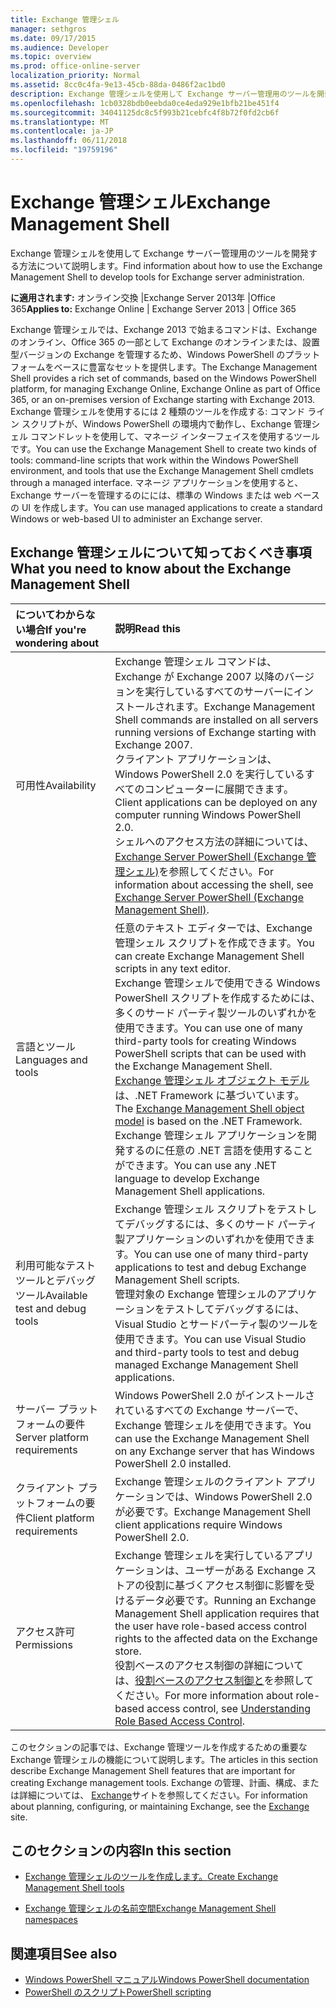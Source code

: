 ```yaml
---
title: Exchange 管理シェル
manager: sethgros
ms.date: 09/17/2015
ms.audience: Developer
ms.topic: overview
ms.prod: office-online-server
localization_priority: Normal
ms.assetid: 8cc0c4fa-9e13-45cb-88da-0486f2ac1bd0
description: Exchange 管理シェルを使用して Exchange サーバー管理用のツールを開発する方法について説明します。
ms.openlocfilehash: 1cb0328bdb0eebda0ce4eda929e1bfb21be451f4
ms.sourcegitcommit: 34041125dc8c5f993b21cebfc4f8b72f0fd2cb6f
ms.translationtype: MT
ms.contentlocale: ja-JP
ms.lasthandoff: 06/11/2018
ms.locfileid: "19759196"
---
```

# <a name="exchange-management-shell"></a><span data-ttu-id="b5f06-103">Exchange 管理シェル</span><span class="sxs-lookup"><span data-stu-id="b5f06-103">Exchange Management Shell</span></span>

<span data-ttu-id="b5f06-104">Exchange 管理シェルを使用して Exchange サーバー管理用のツールを開発する方法について説明します。</span><span class="sxs-lookup"><span data-stu-id="b5f06-104">Find information about how to use the Exchange Management Shell to develop tools for Exchange server administration.</span></span>
  
<span data-ttu-id="b5f06-105">**に適用されます:** オンライン交換 |Exchange Server 2013年 |Office 365</span><span class="sxs-lookup"><span data-stu-id="b5f06-105">**Applies to:** Exchange Online | Exchange Server 2013 | Office 365</span></span>
  
<span data-ttu-id="b5f06-106">Exchange 管理シェルでは、Exchange 2013 で始まるコマンドは、Exchange のオンライン、Office 365 の一部として Exchange のオンラインまたは、設置型バージョンの Exchange を管理するため、Windows PowerShell のプラットフォームをベースに豊富なセットを提供します。</span><span class="sxs-lookup"><span data-stu-id="b5f06-106">The Exchange Management Shell provides a rich set of commands, based on the Windows PowerShell platform, for managing Exchange Online, Exchange Online as part of Office 365, or an on-premises version of Exchange starting with Exchange 2013.</span></span> <span data-ttu-id="b5f06-107">Exchange 管理シェルを使用するには 2 種類のツールを作成する: コマンド ライン スクリプトが、Windows PowerShell の環境内で動作し、Exchange 管理シェル コマンドレットを使用して、マネージ インターフェイスを使用するツールです。</span><span class="sxs-lookup"><span data-stu-id="b5f06-107">You can use the Exchange Management Shell to create two kinds of tools: command-line scripts that work within the Windows PowerShell environment, and tools that use the Exchange Management Shell cmdlets through a managed interface.</span></span> <span data-ttu-id="b5f06-108">マネージ アプリケーションを使用すると、Exchange サーバーを管理するのにには、標準の Windows または web ベースの UI を作成します。</span><span class="sxs-lookup"><span data-stu-id="b5f06-108">You can use managed applications to create a standard Windows or web-based UI to administer an Exchange server.</span></span> 
  
## <a name="what-you-need-to-know-about-the-exchange-management-shell"></a><span data-ttu-id="b5f06-109">Exchange 管理シェルについて知っておくべき事項</span><span class="sxs-lookup"><span data-stu-id="b5f06-109">What you need to know about the Exchange Management Shell</span></span>

|<span data-ttu-id="b5f06-110">についてわからない場合</span><span class="sxs-lookup"><span data-stu-id="b5f06-110">If you're wondering about</span></span>|<span data-ttu-id="b5f06-111">説明</span><span class="sxs-lookup"><span data-stu-id="b5f06-111">Read this</span></span>|
|:-----|:-----|
|<span data-ttu-id="b5f06-112">可用性</span><span class="sxs-lookup"><span data-stu-id="b5f06-112">Availability</span></span>  <br/> |<span data-ttu-id="b5f06-113">Exchange 管理シェル コマンドは、Exchange が Exchange 2007 以降のバージョンを実行しているすべてのサーバーにインストールされます。</span><span class="sxs-lookup"><span data-stu-id="b5f06-113">Exchange Management Shell commands are installed on all servers running versions of Exchange starting with Exchange 2007.</span></span><br/><span data-ttu-id="b5f06-114">クライアント アプリケーションは、Windows PowerShell 2.0 を実行しているすべてのコンピューターに展開できます。</span><span class="sxs-lookup"><span data-stu-id="b5f06-114">Client applications can be deployed on any computer running Windows PowerShell 2.0.</span></span><br/> <span data-ttu-id="b5f06-115">シェルへのアクセス方法の詳細については、 [Exchange Server PowerShell (Exchange 管理シェル)](https://docs.microsoft.com/en-us/powershell/exchange/exchange-server/exchange-management-shell?view=exchange-ps)を参照してください。</span><span class="sxs-lookup"><span data-stu-id="b5f06-115">For information about accessing the shell, see [Exchange Server PowerShell (Exchange Management Shell)](https://docs.microsoft.com/en-us/powershell/exchange/exchange-server/exchange-management-shell?view=exchange-ps).</span></span>  <br/> |
|<span data-ttu-id="b5f06-116">言語とツール</span><span class="sxs-lookup"><span data-stu-id="b5f06-116">Languages and tools</span></span>  <br/> |<span data-ttu-id="b5f06-117">任意のテキスト エディターでは、Exchange 管理シェル スクリプトを作成できます。</span><span class="sxs-lookup"><span data-stu-id="b5f06-117">You can create Exchange Management Shell scripts in any text editor.</span></span><br/><span data-ttu-id="b5f06-118">Exchange 管理シェルで使用できる Windows PowerShell スクリプトを作成するためには、多くのサード パーティ製ツールのいずれかを使用できます。</span><span class="sxs-lookup"><span data-stu-id="b5f06-118">You can use one of many third-party tools for creating Windows PowerShell scripts that can be used with the Exchange Management Shell.</span></span>  <br/> <span data-ttu-id="b5f06-119">[Exchange 管理シェル オブジェクト モデル](exchange-management-shell-namespaces.md)は、.NET Framework に基づいています。</span><span class="sxs-lookup"><span data-stu-id="b5f06-119">The [Exchange Management Shell object model](exchange-management-shell-namespaces.md) is based on the .NET Framework.</span></span><br/><span data-ttu-id="b5f06-120">Exchange 管理シェル アプリケーションを開発するのに任意の .NET 言語を使用することができます。</span><span class="sxs-lookup"><span data-stu-id="b5f06-120">You can use any .NET language to develop Exchange Management Shell applications.</span></span>  <br/> |
|<span data-ttu-id="b5f06-121">利用可能なテスト ツールとデバッグ ツール</span><span class="sxs-lookup"><span data-stu-id="b5f06-121">Available test and debug tools</span></span>  <br/> |<span data-ttu-id="b5f06-122">Exchange 管理シェル スクリプトをテストしてデバッグするには、多くのサード パーティ製アプリケーションのいずれかを使用できます。</span><span class="sxs-lookup"><span data-stu-id="b5f06-122">You can use one of many third-party applications to test and debug Exchange Management Shell scripts.</span></span>  <br/> <span data-ttu-id="b5f06-123">管理対象の Exchange 管理シェルのアプリケーションをテストしてデバッグするには、Visual Studio とサードパーティ製のツールを使用できます。</span><span class="sxs-lookup"><span data-stu-id="b5f06-123">You can use Visual Studio and third-party tools to test and debug managed Exchange Management Shell applications.</span></span>  <br/> |
|<span data-ttu-id="b5f06-124">サーバー プラットフォームの要件</span><span class="sxs-lookup"><span data-stu-id="b5f06-124">Server platform requirements</span></span>  <br/> |<span data-ttu-id="b5f06-125">Windows PowerShell 2.0 がインストールされているすべての Exchange サーバーで、Exchange 管理シェルを使用できます。</span><span class="sxs-lookup"><span data-stu-id="b5f06-125">You can use the Exchange Management Shell on any Exchange server that has Windows PowerShell 2.0 installed.</span></span>  <br/> |
|<span data-ttu-id="b5f06-126">クライアント プラットフォームの要件</span><span class="sxs-lookup"><span data-stu-id="b5f06-126">Client platform requirements</span></span>  <br/> |<span data-ttu-id="b5f06-127">Exchange 管理シェルのクライアント アプリケーションでは、Windows PowerShell 2.0 が必要です。</span><span class="sxs-lookup"><span data-stu-id="b5f06-127">Exchange Management Shell client applications require Windows PowerShell 2.0.</span></span>  <br/> |
|<span data-ttu-id="b5f06-128">アクセス許可</span><span class="sxs-lookup"><span data-stu-id="b5f06-128">Permissions</span></span>  <br/> |<span data-ttu-id="b5f06-129">Exchange 管理シェルを実行しているアプリケーションは、ユーザーがある Exchange ストアの役割に基づくアクセス制御に影響を受けるデータ必要です。</span><span class="sxs-lookup"><span data-stu-id="b5f06-129">Running an Exchange Management Shell application requires that the user have role-based access control rights to the affected data on the Exchange store.</span></span><br/><span data-ttu-id="b5f06-130">役割ベースのアクセス制御の詳細については、[役割ベースのアクセス制御と](http://technet.microsoft.com/en-us/library/dd298183.aspx)を参照してください。</span><span class="sxs-lookup"><span data-stu-id="b5f06-130">For more information about role-based access control, see [Understanding Role Based Access Control](http://technet.microsoft.com/en-us/library/dd298183.aspx).</span></span>  <br/> |
   
<span data-ttu-id="b5f06-131">このセクションの記事では、Exchange 管理ツールを作成するための重要な Exchange 管理シェルの機能について説明します。</span><span class="sxs-lookup"><span data-stu-id="b5f06-131">The articles in this section describe Exchange Management Shell features that are important for creating Exchange management tools.</span></span> <span data-ttu-id="b5f06-132">Exchange の管理、計画、構成、または詳細については、 [Exchange](https://docs.microsoft.com/en-us/exchange/)サイトを参照してください。</span><span class="sxs-lookup"><span data-stu-id="b5f06-132">For information about planning, configuring, or maintaining Exchange, see the [Exchange](https://docs.microsoft.com/en-us/exchange/) site.</span></span>
  
## <a name="in-this-section"></a><span data-ttu-id="b5f06-133">このセクションの内容</span><span class="sxs-lookup"><span data-stu-id="b5f06-133">In this section</span></span>

- [<span data-ttu-id="b5f06-134">Exchange 管理シェルのツールを作成します。</span><span class="sxs-lookup"><span data-stu-id="b5f06-134">Create Exchange Management Shell tools</span></span>](create-exchange-management-shell-tools.md)
    
- [<span data-ttu-id="b5f06-135">Exchange 管理シェルの名前空間</span><span class="sxs-lookup"><span data-stu-id="b5f06-135">Exchange Management Shell namespaces</span></span>](exchange-management-shell-namespaces.md)
    
## <a name="see-also"></a><span data-ttu-id="b5f06-136">関連項目</span><span class="sxs-lookup"><span data-stu-id="b5f06-136">See also</span></span>
  
- [<span data-ttu-id="b5f06-137">Windows PowerShell マニュアル</span><span class="sxs-lookup"><span data-stu-id="b5f06-137">Windows PowerShell documentation</span></span>](https://docs.microsoft.com/en-us/powershell/scripting/getting-started/getting-started-with-windows-powershell?view=powershell-6)
- [<span data-ttu-id="b5f06-138">PowerShell のスクリプト</span><span class="sxs-lookup"><span data-stu-id="b5f06-138">PowerShell scripting</span></span>](https://docs.microsoft.com/en-us/powershell/scripting/powershell-scripting?view=powershell-6)
    

